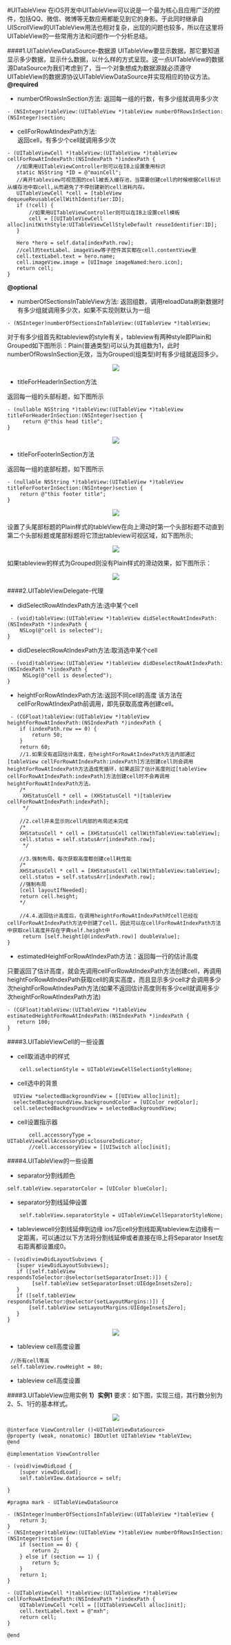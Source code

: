  #UITableView
在iOS开发中UITableView可以说是一个最为核心且应用广泛的控件，包括QQ、微信、微博等无数应用都能见到它的身影。于此同时继承自UIScrollView的UITableView用法也相对复杂，出现的问题也较多，所以在这里将UITableView的一些常用方法和问题作一个分析总结。

####1.UITableViewDataSource-数据源
UITableView要显示数据，那它要知道显示多少数据，显示什么数据，以什么样的方式呈现。这一点UITableView的数据源DataSource为我们考虑到了，当一个对象想成为数据源就必须遵守UITableView的数据源协议UITableViewDataSource并实现相应的协议方法。
**@required**
- numberOfRowsInSection方法:
返回每一组的行数，有多少组就调用多少次

 ```objc
 - (NSInteger)tableView:(UITableView *)tableView numberOfRowsInSection:(NSInteger)section;
```

- cellForRowAtIndexPath方法:  
返回cell，有多少个cell就调用多少次

 ```objc
 - (UITableViewCell *)tableView:(UITableView *)tableView cellForRowAtIndexPath:(NSIndexPath *)indexPath {
    //如果用UITableViewController则可以在IB上设置重用标识   
    static NSString *ID = @"mainCell";
    //离开tableview可视范围的cell被丢入缓存池，当需要创建cell的时候根据Cell标识从缓存池中取cell,从而避免了不停创建新的cell消耗内存。
    UITableViewCell *cell = [tableView dequeueReusableCellWithIdentifier:ID];
    if (!cell) {
        //如果用UITableViewController则可以在IB上设置cell模板
        cell = [[UITableViewCell alloc]initWithStyle:UITableViewCellStyleDefault reuseIdentifier:ID];
    }
    
    Hero *hero = self.data[indexPath.row];
    //cell的textLabel、imageView等子控件其实都在cell.contentView里
    cell.textLabel.text = hero.name;
    cell.imageView.image = [UIImage imageNamed:hero.icon];
    return cell;
}
```

**@optional**
- numberOfSectionsInTableView方法:
返回组数，调用reloadData刷新数据时有多少组就调用多少次，如果不实现则默认为一组

 ```objc
 - (NSInteger)numberOfSectionsInTableView:(UITableView *)tableView; 
```
对于有多少组首先和tableview的style有关，tableview有两种style即Plain和Grouped如下图所示：Plain(普通类型)可以认为其组数为1，此时numberOfRowsInSection无效，当为Grouped(组类型)时有多少组就返回多少。

<div align="center">
<img src = "assets/pic4-1.png"</>
</div>

- titleForHeaderInSection方法

 返回每一组的头部标题，如下图所示
 ```objc
 - (nullable NSString *)tableView:(UITableView *)tableView titleForHeaderInSection:(NSInteger)section {
      return @"this head title";
 }
```
<div align="center">
<img src = "assets/pic4-2.png"</>
</div>


- titleForFooterInSection方法

 返回每一组的底部标题，如下图所示

  ```objc
  - (nullable NSString *)tableView:(UITableView *)tableView titleForFooterInSection:(NSInteger)section {
      return @"this footer title";
 }
```
<div align="center">
<img src = "assets/pic4-3.png"</>
</div>

  设置了头尾部标题的Plain样式的tableView在向上滑动时第一个头部标题不动直到第二个头部标题或尾部标题将它顶出tableview可视区域，如下图所示;
<div align="center">
<img src = "assets/pic4-4.gif"</>
</div>

如果tableview的样式为Grouped则没有Plain样式的滑动效果，如下图所示：

<div align="center">
<img src = "assets/pic4-5.gif"</>
</div>


####2.UITableViewDelegate-代理

- didSelectRowAtIndexPath方法:选中某个cell
```objc
 - (void)tableView:(UITableView *)tableView didSelectRowAtIndexPath:(NSIndexPath *)indexPath {
    NSLog(@"cell is selected");
}
```

- didDeselectRowAtIndexPath方法:取消选中某个cell
```objc
 - (void)tableView:(UITableView *)tableView didDeselectRowAtIndexPath:(NSIndexPath *)indexPath {
     NSLog(@"cell is deselected");
}
```

- heightForRowAtIndexPath方法:返回不同cell的高度
该方法在cellForRowAtIndexPath前调用，即先获取高度再创建cell。
```objc
 - (CGFloat)tableView:(UITableView *)tableView heightForRowAtIndexPath:(NSIndexPath *)indexPath {
    if (indexPath.row == 0) {
        return 50;
    }
    return 60;
    //1.如果没有返回估计高度，在heightForRowAtIndexPath方法内部通过[tableView cellForRowAtIndexPath:indexPath]方法创建cell则会调用heightForRowAtIndexPath方法造成死循环，如果返回了估计高度则过[tableView cellForRowAtIndexPath:indexPath]方法创建cell时不会再调用heightForRowAtIndexPath方法。
    /*
     XHStatusCell * cell = (XHStatusCell *)[tableView cellForRowAtIndexPath:indexPath];
     */
    
    //2.cell并未显示则cell内部的布局还未完成
    /*
    XHStatusCell * cell = [XHStatusCell cellWithTableView:tableView];
    cell.status = self.statusArr[indexPath.row];
     */
    
    //3.强制布局，每次获取高度都创建cell耗性能
    /*
    XHStatusCell * cell = [XHStatusCell cellWithTableView:tableView];
    cell.status = self.statusArr[indexPath.row];
    //强制布局
    [cell layoutIfNeeded];
    return cell.height;
    */
    
    //4.4.返回估计高度后，在调用heightForRowAtIndexPath时cell已经在cellForRowAtIndexPath方法中创建了cell，因此可以在cellForRowAtIndexPath方法中获取cell高度并存在字典self.height中
     return [self.height[@(indexPath.row)] doubleValue];
}
```
- estimatedHeightForRowAtIndexPath方法：返回每一行的估计高度

只要返回了估计高度，就会先调用cellForRowAtIndexPath方法创建cell，再调用heightForRowAtIndexPath获取cell的真实高度，而且显示多少cell才会调用多少次heightForRowAtIndexPath方法(如果不返回估计高度则有多少cell就调用多少次heightForRowAtIndexPath方法)
 ```objc
 - (CGFloat)tableView:(UITableView *)tableView estimatedHeightForRowAtIndexPath:(NSIndexPath *)indexPath {
    return 100;
}
```

####3.UITableViewCell的一些设置

- cell取消选中的样式
```objc
    cell.selectionStyle = UITableViewCellSelectionStyleNone;
```

- cell选中的背景
```objc
  UIView *selectedBackgroundView = [[UIView alloc]init];
  selectedBackgroundView.backgroundColor = [UIColor redColor];
  cell.selectedBackgroundView = selectedBackgroundView;
```

- cell设置指示器
```objc
       cell.accessoryType = UITableViewCellAccessoryDisclosureIndicator;
       //cell.accessoryView = [[UISwitch alloc]init];
```



####4.UITableView的一些设置
- separator分割线颜色

```objc
self.tableView.separatorColor = [UIColor blueColor];

```





- separator分割线延伸设置
```objc
    self.tableView.separatorStyle = UITableViewCellSeparatorStyleNone;
```

- tableviewcell分割线延伸到边缘
ios7后cell分割线距离tableview左边缘有一定距离，可以通过以下方法将分割线延伸或者直接在IB上将Separator Inset左右距离都设置成0。

 ```objc
 - (void)viewDidLayoutSubviews {
    [super viewDidLayoutSubviews];
    if ([self.tableView respondsToSelector:@selector(setSeparatorInset:)]) {
         [self.tableView setSeparatorInset:UIEdgeInsetsZero];
    }
    if ([self.tableView respondsToSelector:@selector(setLayoutMargins:)]) {
        [self.tableView setLayoutMargins:UIEdgeInsetsZero];
    }
}
```
<div align="center">
<img src = "assets/pic4-6.png"</>
</div>


- tableview cell高度设置
```objc
 //所有cell等高
 self.tableView.rowHeight = 80;
```

- tableview cell高度设置








































####3.UITableView应用实例
**1）实例1**
要求：如下图，实现三组，其行数分别为2、5、1行的基本样式。
<div align="center">
<img src = "assets/pic4-1.png"</>
</div>

```objc
@interface ViewController ()<UITableViewDataSource>
@property (weak, nonatomic) IBOutlet UITableView *tableVIew;
@end

@implementation ViewController

- (void)viewDidLoad {
    [super viewDidLoad];
    self.tableVIew.dataSource = self;

}

#pragma mark - UITableViewDataSource

- (NSInteger)numberOfSectionsInTableView:(UITableView *)tableView {
    return 3;
}
- (NSInteger)tableView:(UITableView *)tableView numberOfRowsInSection:(NSInteger)section {
    if (section == 0) {
        return 2;
    } else if (section == 1) {
        return 5;
    }
    return 1;
}

- (UITableViewCell *)tableView:(UITableView *)tableView cellForRowAtIndexPath:(NSIndexPath *)indexPath {
    UITableViewCell *cell = [[UITableViewCell alloc]init];
    cell.textLabel.text = @"mxh";
    return cell;
}

@end

```
